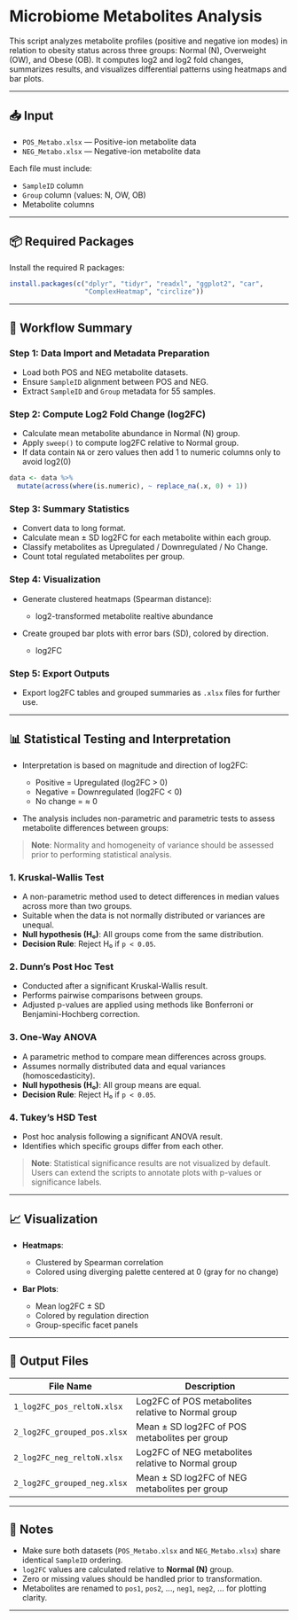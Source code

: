 # Microbiome Metabolites Analysis

This script analyzes metabolite profiles (positive and negative ion modes) in relation to obesity status across three groups: Normal (N), Overweight (OW), and Obese (OB). It computes log2 and log2 fold changes, summarizes results, and visualizes differential patterns using heatmaps and bar plots.

---

## 📥 Input

* `POS_Metabo.xlsx` — Positive-ion metabolite data
* `NEG_Metabo.xlsx` — Negative-ion metabolite data

Each file must include:

* `SampleID` column
* `Group` column (values: N, OW, OB)
* Metabolite columns 

---

## 📦 Required Packages

Install the required R packages:

```r
install.packages(c("dplyr", "tidyr", "readxl", "ggplot2", "car",
                   "ComplexHeatmap", "circlize"))
```

---

## 🔄 Workflow Summary

### Step 1: Data Import and Metadata Preparation

* Load both POS and NEG metabolite datasets.
* Ensure `SampleID` alignment between POS and NEG.
* Extract `SampleID` and `Group` metadata for 55 samples.

### Step 2: Compute Log2 Fold Change (log2FC)

* Calculate mean metabolite abundance in Normal (N) group.
* Apply `sweep()` to compute log2FC relative to Normal group.
* If data contain `NA` or zero values then add 1 to numeric columns only to avoid log2(0)
```r
data <- data %>%
  mutate(across(where(is.numeric), ~ replace_na(.x, 0) + 1))
```

### Step 3: Summary Statistics

* Convert data to long format.
* Calculate mean ± SD log2FC for each metabolite within each group.
* Classify metabolites as Upregulated / Downregulated / No Change.
* Count total regulated metabolites per group.

### Step 4: Visualization

* Generate clustered heatmaps (Spearman distance):
  * log2-transformed metabolite realtive abundance
    
* Create grouped bar plots with error bars (SD), colored by direction.
  * log2FC

### Step 5: Export Outputs

* Export log2FC tables and grouped summaries as `.xlsx` files for further use.

---

## 📊 Statistical Testing and Interpretation

* Interpretation is based on magnitude and direction of log2FC:

  * Positive = Upregulated (log2FC > 0)
  * Negative = Downregulated (log2FC < 0)
  * No change = ≈ 0

* The analysis includes non-parametric and parametric tests to assess metabolite
  differences between groups:
> **Note**: Normality and homogeneity of variance should be assessed prior to performing statistical analysis.

### 1. **Kruskal-Wallis Test**
- A non-parametric method used to detect differences in median values across more than two groups.
- Suitable when the data is not normally distributed or variances are unequal.
- **Null hypothesis (H₀)**: All groups come from the same distribution.
- **Decision Rule**: Reject H₀ if `p < 0.05`.

### 2. **Dunn’s Post Hoc Test**
- Conducted after a significant Kruskal-Wallis result.
- Performs pairwise comparisons between groups.
- Adjusted p-values are applied using methods like Bonferroni or Benjamini-Hochberg correction.

### 3. **One-Way ANOVA**
- A parametric method to compare mean differences across groups.
- Assumes normally distributed data and equal variances (homoscedasticity).
- **Null hypothesis (H₀)**: All group means are equal.
- **Decision Rule**: Reject H₀ if `p < 0.05`.

### 4. **Tukey’s HSD Test**
- Post hoc analysis following a significant ANOVA result.
- Identifies which specific groups differ from each other.

> **Note**: Statistical significance results are not visualized by default. Users can extend the scripts to annotate plots with p-values or significance labels.

---

## 📈 Visualization

* **Heatmaps**:

  * Clustered by Spearman correlation
  * Colored using diverging palette centered at 0 (gray for no change)

* **Bar Plots**:

  * Mean log2FC ± SD
  * Colored by regulation direction
  * Group-specific facet panels

---

## 📁 Output Files

| File Name                   | Description                                        |
| --------------------------- | -------------------------------------------------- |
| `1_log2FC_pos_reltoN.xlsx`  | Log2FC of POS metabolites relative to Normal group |
| `2_log2FC_grouped_pos.xlsx` | Mean ± SD log2FC of POS metabolites per group      |
| `2_log2FC_neg_reltoN.xlsx`  | Log2FC of NEG metabolites relative to Normal group |
| `2_log2FC_grouped_neg.xlsx` | Mean ± SD log2FC of NEG metabolites per group      |

---

## 📎 Notes

* Make sure both datasets (`POS_Metabo.xlsx` and `NEG_Metabo.xlsx`) share identical `SampleID` ordering.
* `log2FC` values are calculated relative to **Normal (N)** group.
* Zero or missing values should be handled prior to transformation.
* Metabolites are renamed to `pos1`, `pos2`, ..., `neg1`, `neg2`, ... for plotting clarity.

---
